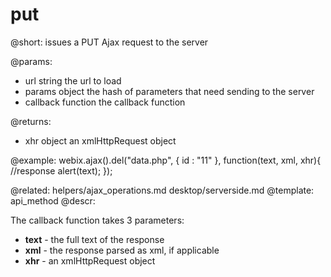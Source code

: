 put
=============

@short: issues a PUT Ajax request to the server
	
@params:
- url	string	the url to load
- params	object	the hash of parameters that need sending to the server
- callback	function	the callback function


@returns:
- xhr		object		an xmlHttpRequest object


@example:
webix.ajax().del("data.php", { id : "11" }, function(text, xml, xhr){
	//response
	alert(text);
});

@related:
	helpers/ajax_operations.md
    desktop/serverside.md
@template:	api_method
@descr:



The callback function takes 3 parameters:

- **text** - the full text of the response
- **xml** - the response parsed as xml, if applicable
- **xhr** - an xmlHttpRequest object